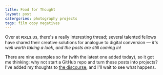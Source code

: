 ```yaml
---
title: Food for Thought
layout: post
catergories: photography projects
tags: film copy negatives
---
```


Over at ᴘɪxʟs.ᴜs, there's a really interesting thread; several talented fellows have shared their creative  solutions for analogue to digital conversion — <i>it's well worth taking a look, and the posts are still coming in!</i>

<!-- <div>
<center>
<img src="https://pixls.us/images/pixls.us-logo-url.svg" style="padding-top: 15px; padding-bottom: 30px;" class="align-center" alt="PIXLS.US Logo" width="160">
</center>
</div> -->

There are nine examples so far (with the latest one added today), so it got me thinking: why not start a GitHub repo and turn these posts into projects? I've added my thoughts to [the discourse](https://discuss.pixls.us/t/diy-copy-stand-for-dslr-scanning/14833/71), and I'll wait to see what happens.

